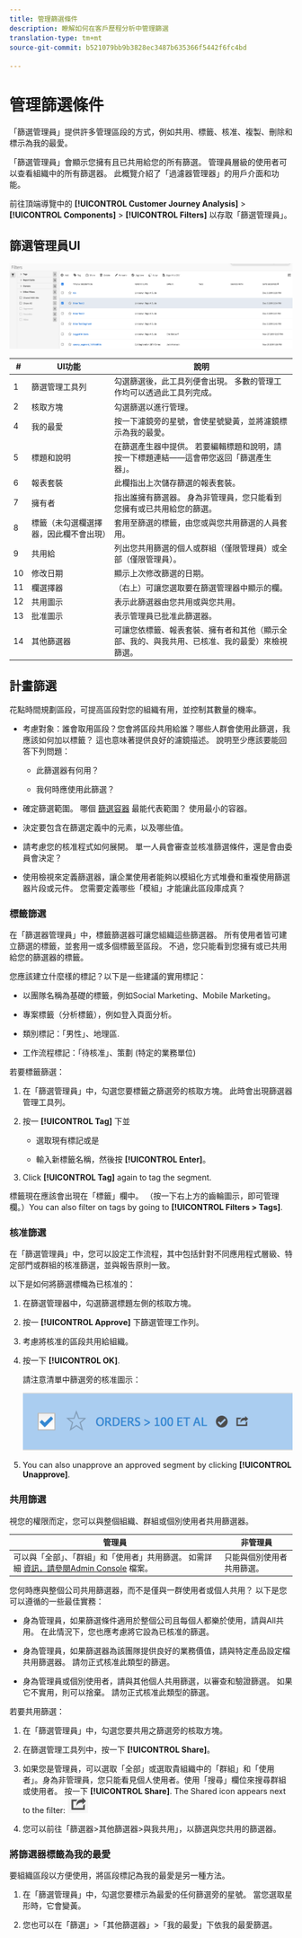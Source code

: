```yaml
---
title: 管理篩選條件
description: 瞭解如何在客戶歷程分析中管理篩選
translation-type: tm+mt
source-git-commit: b521079bb9b3828ec3487b635366f5442f6fc4bd

---
```



# 管理篩選條件

「篩選管理員」提供許多管理區段的方式，例如共用、標籤、核准、複製、刪除和標示為我的最愛。

「篩選管理員」會顯示您擁有且已共用給您的所有篩選。 管理員層級的使用者可以查看組織中的所有篩選器。 此概覽介紹了「過濾器管理器」的用戶介面和功能。

前往頂端導覽中的 **[!UICONTROL Customer Journey Analysis]** > **[!UICONTROL Components]** > **[!UICONTROL Filters]** 以存取「篩選管理員」。

## 篩選管理員UI

![](assets/filter-manager-ui.png)

| # | UI功能 | 說明 |
|---|---|---|
| 1 | 篩選管理工具列 | 勾選篩選後，此工具列便會出現。 多數的管理工作均可以透過此工具列完成。 |
| 2 | 核取方塊 | 勾選篩選以進行管理。 |
| 4 | 我的最愛 | 按一下濾鏡旁的星號，會使星號變黃，並將濾鏡標示為我的最愛。 |
| 5 | 標題和說明 | 在篩選產生器中提供。 若要編輯標題和說明，請按一下標題連結——這會帶您返回「篩選產生器」。 |
| 6 | 報表套裝 | 此欄指出上次儲存篩選的報表套裝。 |
| 7 | 擁有者 | 指出誰擁有篩選器。 身為非管理員，您只能看到您擁有或已共用給您的篩選。 |
| 8 | 標籤（未勾選欄選擇器，因此欄不會出現） | 套用至篩選的標籤，由您或與您共用篩選的人員套用。 |
| 9 | 共用給 | 列出您共用篩選的個人或群組（僅限管理員）或全部（僅限管理員）。 |
| 10 | 修改日期 | 顯示上次修改篩選的日期。 |
| 11 | 欄選擇器 | （右上）可讓您選取要在篩選管理器中顯示的欄。 |
| 12 | 共用圖示    | 表示此篩選器由您共用或與您共用。 |
| 13 | 批准圖示    | 表示管理員已批准此篩選器。 |
| 14 | 其他篩選器 | 可讓您依標籤、報表套裝、擁有者和其他（顯示全部、我的、與我共用、已核准、我的最愛）來檢視篩選。 |

## 計畫篩選

花點時間規劃區段，可提高區段對您的組織有用，並控制其數量的機率。

* 考慮對象：誰會取用區段？您會將區段共用給誰？哪些人群會使用此篩選，我應該如何加以標籤？ 這也意味著提供良好的濾鏡描述。 說明至少應該要能回答下列問題：

   * 此篩選器有何用？

   * 我何時應使用此篩選？

* 確定篩選範圍。 哪個 [篩選容器](/help/components/filters/filters-overview.md) 最能代表範圍？ 使用最小的容器。

* 決定要包含在篩選定義中的元素，以及哪些值。

* 請考慮您的核准程式如何展開。 單一人員會審查並核准篩選條件，還是會由委員會決定？

* 使用檢視來定義篩選器，讓企業使用者能夠以模組化方式堆疊和重複使用篩選器片段或元件。 您需要定義哪些「模組」才能讓此區段庫成真？

### 標籤篩選

在「篩選器管理員」中，標籤篩選器可讓您組織這些篩選器。 所有使用者皆可建立篩選的標籤，並套用一或多個標籤至區段。 不過，您只能看到您擁有或已共用給您的篩選器的標籤。

您應該建立什麼樣的標記？以下是一些建議的實用標記：

* 以團隊名稱為基礎的標籤，例如Social Marketing、Mobile Marketing。

* 專案標籤（分析標籤），例如登入頁面分析。

* 類別標記：「男性」、地理區.

* 工作流程標記：「待核准」、策劃 (特定的業務單位)

若要標籤篩選：

1. 在「篩選管理員」中，勾選您要標籤之篩選旁的核取方塊。 此時會出現篩選器管理工具列。

1. 按一 **[!UICONTROL Tag]** 下並

   * 選取現有標記或是

   * 輸入新標籤名稱，然後按 **[!UICONTROL Enter]**。

1. Click **[!UICONTROL Tag]** again to tag the segment.

標籤現在應該會出現在「標籤」欄中。 （按一下右上方的齒輪圖示，即可管理欄。）You can also filter on tags by going to **[!UICONTROL Filters > Tags]**.

### 核准篩選

在「篩選管理員」中，您可以設定工作流程，其中包括針對不同應用程式層級、特定部門或群組的核准篩選，並與報告原則一致。

以下是如何將篩選標幟為已核准的：

1. 在篩選管理器中，勾選篩選標題左側的核取方塊。

1. 按一 **[!UICONTROL Approve]** 下篩選管理工作列。

1. 考慮將核准的區段共用給組織。

1. 按一下 **[!UICONTROL OK]**.

   請注意清單中篩選旁的核准圖示：

   ![](assets/seg_approved.png)

1. You can also unapprove an approved segment by clicking **[!UICONTROL Unapprove]**.

### 共用篩選

視您的權限而定，您可以與整個組織、群組或個別使用者共用篩選器。

| 管理員 | 非管理員 |
|---|---|
| 可以與「全部」、「群組」和「使用者」共用篩選。 如需詳細 [資訊，請參閱Admin Console](https://helpx.adobe.com/enterprise/using/manage-products-and-profiles.html) 檔案。 | 只能與個別使用者共用篩選。 |

您何時應與整個公司共用篩選器，而不是僅與一群使用者或個人共用？ 以下是您可以遵循的一些最佳實務：

* 身為管理員，如果篩選條件適用於整個公司且每個人都樂於使用，請與All共用。 在此情況下，您也應考慮將它設為已核准的篩選。

* 身為管理員，如果篩選器為該團隊提供良好的業務價值，請與特定產品設定檔共用篩選器。 請勿正式核准此類型的篩選。

* 身為管理員或個別使用者，請與其他個人共用篩選，以審查和驗證篩選。 如果它不實用，則可以捨棄。 請勿正式核准此類型的篩選。

若要共用篩選：

1. 在「篩選管理員」中，勾選您要共用之篩選旁的核取方塊。

1. 在篩選管理工具列中，按一下 **[!UICONTROL Share]**。

1. 如果您是管理員，可以選取「全部」或選取貴組織中的「群組」和「使用者」。身為非管理員，您只能看見個人使用者。使用「搜尋」欄位來搜尋群組或使用者。 按一下 **[!UICONTROL Share]**. The Shared icon appears next to the filter: ![](assets/share_icon.png)

1. 您可以前往「篩選器>其他篩選器>與我共用」，以篩選與您共用的篩選器。

### 將篩選器標籤為我的最愛

要組織區段以方便使用，將區段標記為我的最愛是另一種方法。

1. 在「篩選管理員」中，勾選您要標示為最愛的任何篩選旁的星號。 當您選取星形時，它會變黃。

1. 您也可以在「篩選」>「其他篩選器」>「我的最愛」下依我的最愛篩選。

